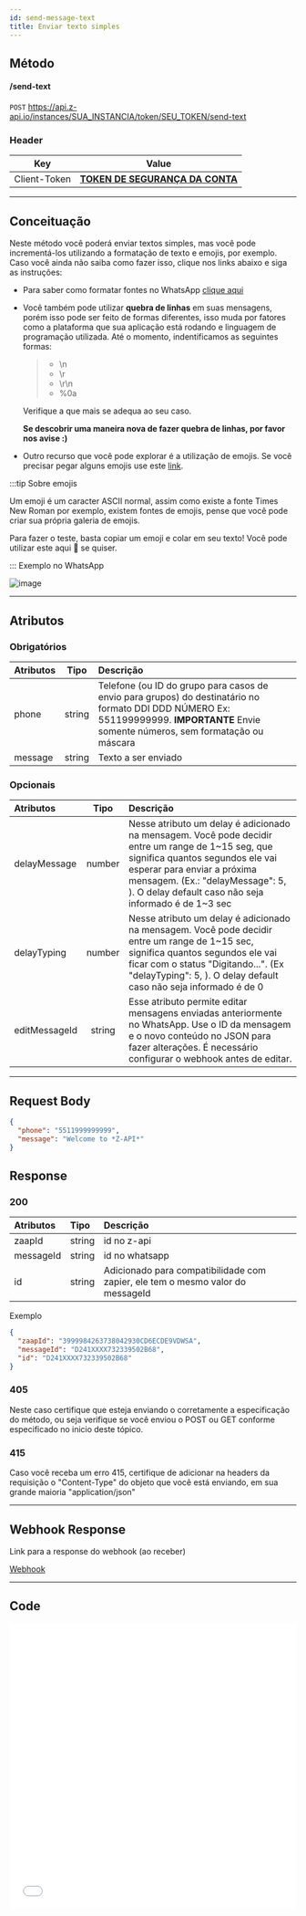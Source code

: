 ```yaml
---
id: send-message-text
title: Enviar texto simples
---
```


## Método

#### /send-text

`POST` https://api.z-api.io/instances/SUA_INSTANCIA/token/SEU_TOKEN/send-text

### Header

|      Key       |            Value            |
| :------------: |     :-----------------:     |
|  Client-Token  | **[TOKEN DE SEGURANÇA DA CONTA](../security/client-token)** |
---

## Conceituação

Neste método você poderá enviar textos simples, mas você pode incrementá-los utilizando a formatação de texto e emojis, por exemplo. Caso você ainda não saiba como fazer isso, clique nos links abaixo e siga as instruções:

- Para saber como formatar fontes no WhatsApp [clique aqui]

- Você também pode utilizar **quebra de linhas** em suas mensagens, porém isso pode ser feito de formas diferentes, isso muda por fatores como a plataforma que sua aplicação está rodando e linguagem de programação utilizada. Até o momento, indentificamos as seguintes formas:

  > - \n
  > - \r
  > - \r\n
  > - %0a

  Verifique a que mais se adequa ao seu caso.

  **Se descobrir uma maneira nova de fazer quebra de linhas, por favor nos avise :)**

- Outro recurso que você pode explorar é a utilização de emojis. Se você precisar pegar alguns emojis use este [link].

[clique aqui]: https://faq.whatsapp.com/general/chats/how-to-format-your-messages/?lang=pt_br
[link]: https://fsymbols.com/pt/emoji/

:::tip Sobre emojis

Um emoji é um caracter ASCII normal, assim como existe a fonte Times New Roman por exemplo, existem fontes de emojis, pense que você pode criar sua própria galeria de emojis.

Para fazer o teste, basta copiar um emoji e colar em seu texto! Você pode utilizar este aqui 🤪 se quiser.

::: Exemplo no WhatsApp

![image](../../img/send-message-text.jpeg)

---

## Atributos

### Obrigatórios

| Atributos | Tipo   | Descrição |
| :------   | :----: | :------   |
| phone     | string | Telefone (ou ID do grupo para casos de envio para grupos) do destinatário no formato DDI DDD NÚMERO Ex: 551199999999. **IMPORTANTE** Envie somente números, sem formatação ou máscara |
| message   | string | Texto a ser enviado |

### Opcionais

| Atributos    | Tipo   | Descrição |
| :---------   | :----: | :-------- |
| delayMessage | number | Nesse atributo um delay é adicionado na mensagem. Você pode decidir entre um range de 1~15 seg, que significa quantos segundos ele vai esperar para enviar a próxima mensagem. (Ex.: "delayMessage": 5, ). O delay default caso não seja informado é de 1~3 sec |
| delayTyping  | number | Nesse atributo um delay é adicionado na mensagem. Você pode decidir entre um range de 1~15 sec, significa quantos segundos ele vai ficar com o status "Digitando...". (Ex "delayTyping": 5, ). O delay default caso não seja informado é de 0|
| editMessageId | string | Esse atributo permite editar mensagens enviadas anteriormente no WhatsApp. Use o ID da mensagem e o novo conteúdo no JSON para fazer alterações. É necessário configurar o webhook antes de editar. |

---

## Request Body

```json
{
  "phone": "5511999999999",
  "message": "Welcome to *Z-API*"
}
```

## Response

### 200

| Atributos | Tipo   | Descrição      |
| :-------- | :----- | :------------- |
| zaapId    | string | id no z-api    |
| messageId | string | id no whatsapp |
| id        | string | Adicionado para compatibilidade com zapier, ele tem o mesmo valor do messageId |


Exemplo

```json
{
  "zaapId": "3999984263738042930CD6ECDE9VDWSA",
  "messageId": "D241XXXX732339502B68",
  "id": "D241XXXX732339502B68"
}
```

### 405

Neste caso certifique que esteja enviando o corretamente a especificação do método, ou seja verifique se você enviou o POST ou GET conforme especificado no inicio deste tópico.

### 415

Caso você receba um erro 415, certifique de adicionar na headers da requisição o "Content-Type" do objeto que você está enviando, em sua grande maioria "application/json"

---

## Webhook Response

Link para a response do webhook (ao receber)

[Webhook](../webhooks/on-message-received#exemplo-de-retorno-de-texto)

---

## Code

<iframe src="//api.apiembed.com/?source=https://raw.githubusercontent.com/Z-API/z-api-docs/main/json-examples/send-text.json&targets=all" frameborder="0" scrolling="no" width="100%" height="500px" seamless></iframe>
